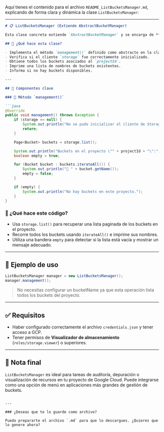 Aquí tienes el contenido para el archivo `README_ListBucketsManager.md`, explicando de forma clara y dinámica la clase `ListBucketsManager`:

---

````markdown
# 📋 ListBucketsManager (Extiende AbstractBucketManager)

Esta clase concreta extiende `AbstractBucketManager` y se encarga de **listar todos los buckets** disponibles en un proyecto de Google Cloud Storage (GCS). Es útil para visualizar los recursos existentes y validar operaciones previas como creación o eliminación de buckets.

## 🚀 ¿Qué hace esta clase?

- Implementa el método `management()` definido como abstracto en la clase padre.
- Verifica si el cliente `storage` fue correctamente inicializado.
- Obtiene todos los buckets asociados al `projectId`.
- Imprime una lista de nombres de buckets existentes.
- Informa si no hay buckets disponibles.

---

## 🔧 Componentes clave

### 🔄 Método `management()`

```java
@Override
public void management() throws Exception {
    if (storage == null) {
        System.out.println("No se pudo inicializar el cliente de Storage.");
        return;
    }

    Page<Bucket> buckets = storage.list();

    System.out.println("Buckets en el proyecto \"" + projectId + "\":");
    boolean empty = true;

    for (Bucket bucket : buckets.iterateAll()) {
        System.out.println("🔹 " + bucket.getName());
        empty = false;
    }

    if (empty) {
        System.out.println("No hay buckets en este proyecto.");
    }
}
````

### 📌 ¿Qué hace este código?

* Usa `storage.list()` para recuperar una lista paginada de los buckets en el proyecto.
* Recorre todos los buckets usando `iterateAll()` e imprime sus nombres.
* Utiliza una bandera `empty` para detectar si la lista está vacía y mostrar un mensaje adecuado.

---

## 🧪 Ejemplo de uso

```java
ListBucketsManager manager = new ListBucketsManager();
manager.management();
```

> No necesitas configurar un bucketName ya que esta operación lista todos los buckets del proyecto.

---

## ✅ Requisitos

* Haber configurado correctamente el archivo `credentials.json` y tener acceso a GCP.
* Tener permisos de **Visualizador de almacenamiento** (`roles/storage.viewer`) o superiores.

---

## 📌 Nota final

`ListBucketsManager` es ideal para tareas de auditoría, depuración o visualización de recursos en tu proyecto de Google Cloud. Puede integrarse como una opción de menú en aplicaciones más grandes de gestión de buckets.

```

---

### ¿Deseas que te lo guarde como archivo?

Puedo prepararte el archivo `.md` para que lo descargues. ¿Quieres que lo genere ahora?
```
